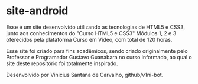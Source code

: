 # site-android

Esse é um site desenvolvido utilizando as tecnologias de HTML5 e CSS3, junto aos conhecimentos do "Curso HTML5 e CSS3" Módulos 1, 2 e 3 oferecidos pela plataforma Curso em Vídeo, com total de 120 horas.

Esse site foi criado para fins acadêmicos, sendo criado originalmente pelo Professor e Programador Gustavo Guanabara no curso informado, ao qual o site deste repositório foi totalmente inspirado.

Desenvolvido por Vinicius Santana de Carvalho, github/v1ni-bot.